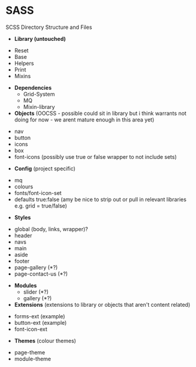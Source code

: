 SASS
====

SCSS Directory Structure and Files

* **Library (untouched)**
 - Reset
 - Base
 - Helpers
 - Print
 - Mixins
 * **Dependencies**
   - Grid-System
   - MQ
   - Mixin-library
* **Objects** (OOCSS - possible could sit in library but i think warrants not doing for now - we arent mature enough in this area yet)
 - nav
 - button
 - icons
 - box
 - font-icons (possibly use true or false wrapper to not include sets)
* **Config** (project specific)
 - mq
 - colours
 - fonts/font-icon-set
 - defaults true:false (amy be nice to strip out or pull in relevant libraries e.g. grid = true/false)
* **Styles**
 - global (body, links, wrapper)?
 - header
 - navs
 - main
 - aside
 - footer
 - page-gallery (*?)
 - page-contact-us (*?)
 * **Modules**
   - slider (*?)
   - gallery (*?)
* **Extensions** (extensions to library or objects that aren't content related)
 - forms-ext (example)
 - button-ext (example)
 - font-icon-ext
* **Themes** (colour themes)
 - page-theme
 - module-theme
